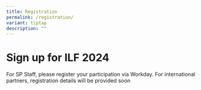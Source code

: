 ```yaml
---
title: Registration
permalink: /registration/
variant: tiptap
description: ""
---
```

<h1><strong>Sign up for ILF 2024</strong></h1>
<p>For SP Staff, please register your participation via Workday. For international
partners, registration details will be provided soon</p>